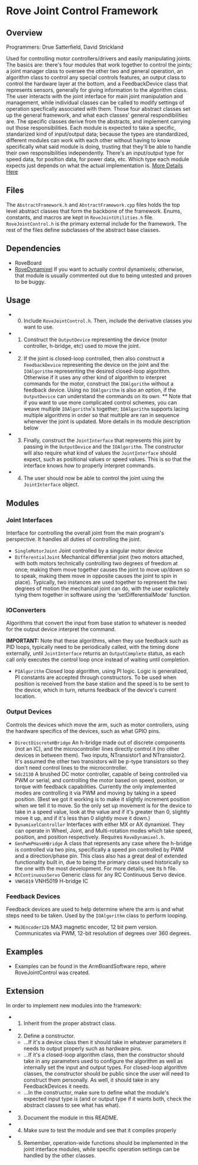# Rove Joint Control Framework

## Overview
Programmers: Drue Satterfield, David Strickland

Used for controlling motor controllers/drivers and easily manipulating joints. 
The basics are: there's four modules that work together to control the joints; a joint manager class to oversee the other two and general operation, an algorithm class to control any special controls features, an output class to control the hardware layer at the bottom, and a FeedbackDevice class that represents sensors, generally for giving information to the algorithm class. The user interacts with the joint interface for main joint manipulation and management, while individual classes can be called to modify settings of operation specfically associated with them.
Those four abstract classes set up the general framework, and what each classes' general respondibilities are. The specific classes derive from the abstracts, and implement carrying out those responsibilities.
Each module is expected to take a specific, standarized kind of input/output data; because the types are standardized, different modules can work with each other without having to know specifically what said module is doing, trusting that they'll be able to handle their own responsibilities independently. 
There's an input/output type for speed data, for position data, for power data, etc. Which type each module expects just depends on what the actual implementation is.
[More Details Here](https://github.com/MST-MRDT/ArmBoardSoftware/wiki/Joint-control-framework-overview)

## Files
The `AbstractFramework.h` and `AbstractFramework.cpp` files holds the top level abstract classes that form the backbone of the framework. Enums, constants, and macros are kept in `RoveJointUtilities.h` file. `RoveJointControl.h` is the primary external include for the framework. The rest of the files define subclasses of the abstract base classes. 

## Dependencies
* RoveBoard
* [RoveDynamixel](https://github.com/MST-MRDT/RoveWare) If you want to actually control dynamixels; otherwise, that module is usually commented out due to being untested and proven to be buggy.

## Usage
* 0) Include `RoveJointControl.h`. Then, include the derivative classes you want to use.
* 1) Construct the `OutputDevice` representing the device (motor controller, h-bridge, etc) used to move the joint.
* 2) If the joint is closed-loop controlled, then also construct a `FeedbackDevice` representing the device on the joint and the `IOAlgorithm` representing the desired closed-loop algorithm. Otherwise if it uses any other kind of algorithm to interpret commands for the motor, construct the `IOAlgorithm` without a feedback device. Using no `IOAlgorithm` is also an option, if the `OutputDevice` can understand the commands on its own.
** Note that if you want to use more complicated control schemes, you can weave multiple `IOAlgorithm`'s together; `IOAlgorithm` supports lacing multiple algorithms in order so that multiple are ran in sequence whenever the joint is updated. More details in its module description below
* 3) Finally, construct the `JointInterface` that represents this joint by passing in the `OutputDevice` and the `IOAlgorithm`. The constructor will also require what kind of values the `JointInterface` should expect, such as positional values or speed values. This is so that the interface knows how to properly interpret commands.
* 4) The user should now be able to control the joint using the `JointInterface` object.

## Modules
### Joint Interfaces
Interface for controlling the overall joint from the main program's perspective. It handles all duties of controlling the joint.
* `SingleMotorJoint` Joint controlled by a singular motor device
* `DifferentialJoint` Mechanical differential joint (two motors attached, with both motors technically controlling two degrees of freedom at once; making them move together causes the joint to move up/down so to speak, making them move in opposite causes the joint to spin in place). Typically, two instances are used together to represent the two degrees of motion the mechanical joint can do, with the user explicitely tying them together in software using the 'setDifferentialMode' function.

### IOConverters
Algorithms that convert the input from base station to whatever is needed for the output device interpret the command.

**IMPORTANT:**  Note that these algorithms, when they use feedback such as PID loops, typically need to be periodically called, with the timing done externally, until `JointInterface` returns an `OutputComplete` status, as each call only executes the control loop once instead of waiting until completion.

* `PIAlgorithm` Closed loop algorithm, using PI logic. Logic is generalized, PI constants are accepted through constructors. To be used when position is received from the base station and the speed is to be sent to the device, which in turn, returns feedback of the device's current location.

### Output Devices
Controls the devices which move the arm, such as motor controllers, using the hardware specifics of the devices, such as what GPIO pins.
* `DirectDiscreteHBridge` An h-bridge made out of discrete components (not an IC), and the microcontroller lines directly control it (no other devices in between them). Two inputs, NTransistor1 and NTransistor2. It's assumed the other two transistors will be p-type transistors so they don't need control lines to the microcontroller. 
* `Sdc2130` A brushed DC motor controller, capable of being controlled via PWM or serial, and controlling the motor based on speed, position, or torque with feedback capabilities. Currently the only implemented modes are controlling it via PWM and moving by taking in a speed position. (Best we got it working is to make it slightly increment position when we tell it to move. So the only set up movement is for the device to take in a speed value, look at the value and if it's greater than 0, slightly move it up, and if it's less than 0 slightly move it down.)
* `DynamixelController` Interfaces with either MX or AX dynamixel. They can operate in Wheel, Joint, and Multi-rotation modes which take speed, position, and position respectively. Requires `RoveDynamixel.h`.
* `GenPwmPHaseHBridge` A class that represents any case where the h-bridge is controlled via two pins, specifically a speed pin controlled by PWM and a direction/phase pin. This class also has a great deal of extended functionality built in, due to being the 
primary class used historically so the one with the most development. For more details, see its h file.
* `RCContinuousServo` Generic class for any RC Continuous Servo device.
* `VNH5019` VNH5019 H-bridge IC

### Feedback Devices
Feedback devices are used to help determine where the arm is and what steps need to be taken. Used by the `IOAlgorithm` class to perform looping.
* `Ma3Encoder12b` MA3 magnetic encoder, 12 bit pwm version. Communicates via PWM, 12-bit resolution of degrees over 360 degrees.

## Examples
* Examples can be found in the ArmBoardSoftware repo, where RoveJointControl was created.

## Extension
In order to implement new modules into the framework:
* 1) Inherit from the proper abstract class.
* 2) Define a constructor.
   * ...If it's a device class then it should take in whatever parameters it needs to output properly such as hardware pins.
   * ...If it's a closed-loop algorithm class, then the constructor should take in any parameters used to configure the algorithm as well as internally set the input and output types. For closed-loop algorithm classes, the constructor should be public since the user will need to construct them personally. As well, it should take in any FeedbackDevices it needs.
   * ...In the constructor, make sure to define what the module's expected input type is (and or output type if it wants both, check the abstract classes to see what has what).
* 3) Document the module in this README.
* 4) Make sure to test the module and see that it compiles properly
* 5) Remember, operation-wide functions should be implemented in the joint interface modules, while specific operation settings can be handled by the other classes.
